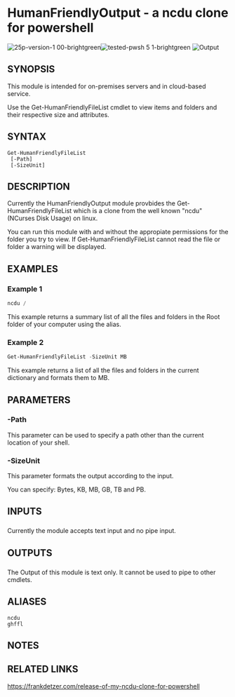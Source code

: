 # HumanFriendlyOutput - a ncdu clone for powershell
![25p-version-1 00-brightgreen](https://user-images.githubusercontent.com/57404682/102818919-cf987380-43d2-11eb-9ccb-2ec6b24ed667.png)![tested-pwsh 5 1-brightgreen](https://user-images.githubusercontent.com/57404682/102818921-d0310a00-43d2-11eb-9544-efd82a15a434.png)
![Output](https://user-images.githubusercontent.com/57404682/102819648-23f02300-43d4-11eb-8946-309b626738e2.png)

## SYNOPSIS
This module is intended for on-premises servers and in cloud-based service. 

Use the Get-HumanFriendlyFileList cmdlet to view items and folders and their respective size and attributes. 

## SYNTAX

```
Get-HumanFriendlyFileList 
 [-Path]
 [-SizeUnit]
```

## DESCRIPTION
Currently the HumanFriendlyOutput module provbides the Get-HumanFriendlyFileList which is a clone from the well known "ncdu" (NCurses Disk Usage) on linux.

You can run this module with and without the appropiate permissions for the folder you try to view. If Get-HumanFriendlyFileList cannot read the file or folder a warning will be displayed.

## EXAMPLES

### Example 1
```powershell
ncdu /
```

This example returns a summary list of all the files and folders in the Root folder of your computer using the alias.

### Example 2
```powershell
Get-HumanFriendlyFileList -SizeUnit MB
```

This example returns a list of all the files and folders in the current dictionary and formats them to MB.

## PARAMETERS

### -Path
This parameter can be used to specify a path other than the current location of your shell.

### -SizeUnit
This parameter formats the output according to the input. 

You can specify: Bytes, KB, MB, GB, TB and PB.

## INPUTS

###  
Currently the module accepts text input and no pipe input.

## OUTPUTS

###  
The Output of this module is text only. It cannot be used to pipe to other cmdlets.

## ALIASES
```
ncdu
ghffl
```

## NOTES

## RELATED LINKS
https://frankdetzer.com/release-of-my-ncdu-clone-for-powershell

